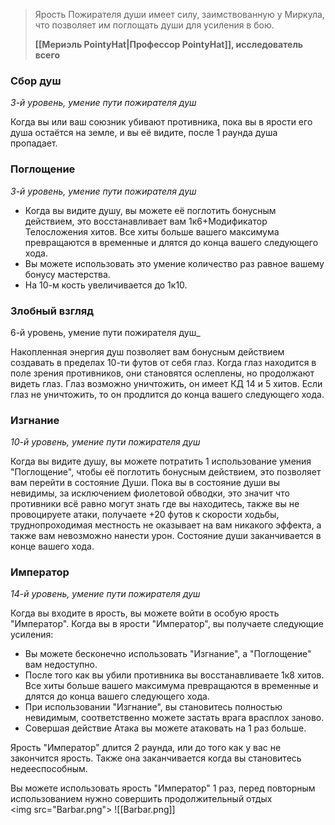 > Ярость Пожирателя души имеет силу, заимствованную у Миркула, что позволяет им поглощать души для усиления в бою.
> 
> **[[Мериэль PointyHat|Профессор PointyHat]], исследователь всего**

### Сбор душ
_3-й уровень, умение пути пожирателя душ_

Когда вы или ваш союзник убивают противника, пока вы в ярости его душа остаётся на земле, и вы её видите, после 1 раунда душа пропадает.

### Поглощение
_3-й уровень, умение пути пожирателя душ_

- Когда вы видите душу, вы можете её поглотить бонусным действием, это восстанавливает вам 1к6+Модификатор Телосложения хитов. Все хиты больше вашего максимума превращаются в временные и длятся до конца вашего следующего хода.
- Вы можете использовать это умение количество раз равное вашему бонусу мастерства.
- На 10-м кость увеличивается до 1к10.

### Злобный взгляд
6-й уровень, умение пути пожирателя душ_

Накопленная энергия душ позволяет вам бонусным действием создавать в пределах 10-ти футов от себя глаз.
Когда глаз находится в поле зрения противников, они становятся ослеплены, но продолжают видеть глаз. Глаз возможно уничтожить, он имеет КД 14 и 5 хитов.
Если глаз не уничтожить, то он продлится до конца вашего следующего хода.

### Изгнание
_10-й уровень, умение пути пожирателя душ_

Когда вы видите душу, вы можете потратить 1 использование умения "Поглощение", чтобы её поглотить бонусным действием, это позволяет вам перейти в состояние Души. Пока вы в состояние души вы невидимы, за исключением фиолетовой обводки, это значит что противники всё равно могут знать где вы находитесь, также вы не провоцируете атаки, получаете +20 футов к скорости ходьбы, труднопроходимая местность не оказывает на вам никакого эффекта, а также вам невозможно нанести урон. Состояние души заканчивается в конце вашего хода.

### Император
_14-й уровень, умение пути пожирателя душ_

Когда вы входите в ярость, вы можете войти в особую ярость "Император". Когда вы в ярости "Император", вы получаете следующие усиления:

- Вы можете бесконечно использовать "Изгнание", а "Поглощение" вам недоступно.
- После того как вы убили противника вы восстанавливаете 1к8 хитов. Все хиты больше вашего максимума превращаются в временные и длятся до конца вашего следующего хода.
- При использовании "Изгнание", вы становитесь полностью невидимым, соответственно можете застать врага врасплох заново.
- Совершая действие Атака вы можете атаковать на 1 раз больше.

Ярость "Император" длится 2 раунда, или до того как у вас не закончится ярость. Также она заканчивается когда вы становитесь недееспособным.

Вы можете использовать ярость "Император" 1 раз, перед повторным использованием нужно совершить продолжительный отдых
<img src="Barbar.png">
![[Barbar.png]]